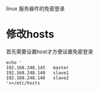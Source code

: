 linux 服务器件的免密登录

# 修改hosts

首先需要设置host才方便设置免密登录
```
echo '
192.168.248.145   master
192.168.248.140   slave1
192.168.248.146   slave2
'>>/etc/hosts

```